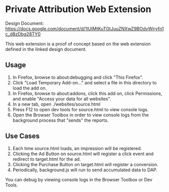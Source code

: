 Private Attribution Web Extension
================================

Design Document: https://docs.google.com/document/d/1lUIMtKuTGtJuuZNXwZ9BOdvWjryfn1c_d8zDbg28TY0

This web extension is a proof of concept based on the web extension defined in the linked design document.


Usage
-----

1. In Firefox, browse to about:debugging and click "This Firefox".
2. Click "Load Temporary Add-on..." and select a file in this directory to load the add on.
3. In Firefox, browse to about:addons, click this add on, click Permissions, and enable "Access your data for all websites".
4. In a new tab, open ./websites/source.html
5. Press F12 to open dev tools for source.html to view console logs.
6. Open the Browser Toolbox in order to view console logs from the background process that "sends" the reports.

Use Cases
---------
1. Each time source.html loads, an impression will be registered.
2. Clicking the Ad Button on source.html will register a click event and redirect to target.html for the ad.
3. Clicking the Purchase Button on target.html will register a conversion.
4. Periodically, background.js will run to send accumulated data to DAP.

You can debug by viewing console logs in the Browser Toolbox or Dev Tools.
